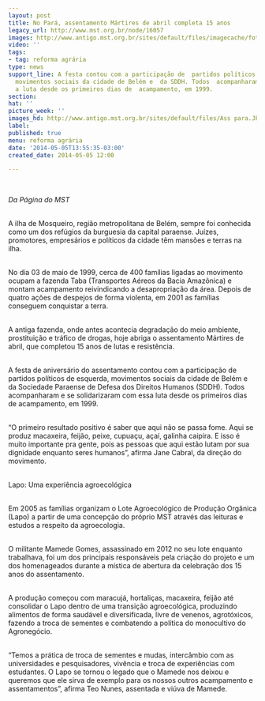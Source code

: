 ```yaml
---
layout: post
title: No Pará, assentamento Mártires de abril completa 15 anos
legacy_url: http://www.mst.org.br/node/16057
images: http://www.antigo.mst.org.br/sites/default/files/imagecache/foto_destaque/Ass para.JPG
video: ''
tags:
- tag: reforma agrária
type: news
support_line: A festa contou com a participação de  partidos políticos de esquerda,
  movimentos sociais da cidade de Belém e  da SDDH. Todos  acompanharam e se solidarizaram
  a luta desde os primeiros dias de  acampamento, em 1999.
section: 
hat: ''
picture_week: ''
images_hd: http://www.antigo.mst.org.br/sites/default/files/Ass para.JPG
label: 
published: true
menu: reforma agrária
date: '2014-05-05T13:55:35-03:00'
created_date: 2014-05-05 12:00

---
```

<p>&nbsp;</p><p><em>Da Página do&nbsp;MST</em></p><p><br>A ilha de Mosqueiro, região metropolitana de Belém, sempre foi conhecida como um dos refúgios da burguesia da capital paraense. Juízes, promotores, empresários e políticos da cidade têm mansões e terras na ilha.</p><p><br>No dia 03 de maio de 1999, cerca de 400 famílias ligadas ao movimento ocupam a fazenda Taba (Transportes Aéreos da Bacia Amazônica) e montam acampamento reivindicando a desapropriação da área. Depois de quatro ações de despejos de forma violenta, em 2001 as famílias conseguem conquistar a terra.</p><p><br>A antiga fazenda, onde antes acontecia degradação do meio ambiente, prostituição e tráfico de drogas, hoje abriga o assentamento Mártires de abril, que completou 15 anos de lutas e resistência.</p><p><br>A festa de aniversário do assentamento contou com a participação de partidos políticos de esquerda, movimentos sociais da cidade de Belém e da Sociedade Paraense de Defesa dos Direitos Humanos (SDDH). Todos acompanharam e se solidarizaram com essa luta desde os primeiros dias de acampamento, em 1999.</p><p><br>“O primeiro resultado positivo é saber que aqui não se passa fome. Aqui se produz macaxeira, feijão, peixe, cupuaçu, açaí, galinha caipira. E isso é muito importante pra gente, pois as pessoas que aqui estão lutam por sua dignidade enquanto seres humanos”, afirma Jane Cabral, da direção do movimento.<br>&nbsp;</p><p>Lapo: Uma experiência agroecológica</p><p><br>Em 2005 as famílias organizam o Lote Agroecológico de Produção Orgânica (Lapo) a partir de uma concepção do próprio MST através das leituras e estudos a respeito da agroecologia.</p><p><br>O militante Mamede Gomes, assassinado em 2012 no seu lote enquanto trabalhava, foi um dos principais responsáveis pela criação do projeto e um dos homenageados durante a mística de abertura da celebração dos 15 anos do assentamento.</p><p><br>A produção começou com maracujá, hortaliças, macaxeira, feijão até consolidar o Lapo dentro de uma transição agroecológica, produzindo alimentos de forma saudável e diversificada, livre de venenos, agrotóxicos, fazendo a troca de sementes e combatendo a política do monocultivo do Agronegócio.</p><p><br>“Temos a prática de troca de sementes e mudas, intercâmbio com as universidades e pesquisadores, vivência e troca de experiências com estudantes. O Lapo se tornou o legado que o Mamede nos deixou e queremos que ele sirva de exemplo para os nossos outros acampamento e assentamentos”, afirma Teo Nunes, assentada e viúva de Mamede.</p>
